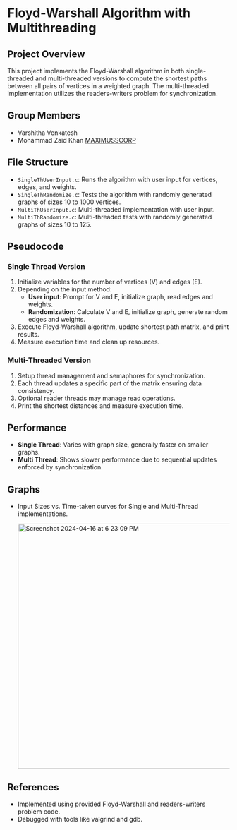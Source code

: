 # Floyd-Warshall Algorithm with Multithreading

## Project Overview

This project implements the Floyd-Warshall algorithm in both single-threaded and multi-threaded versions to compute the shortest paths between all pairs of vertices in a weighted graph. The multi-threaded implementation utilizes the readers-writers problem for synchronization.

## Group Members

- Varshitha Venkatesh []()
- Mohammad Zaid Khan [MAXIMUSSCORP](https://github.com/MAXIMUSSCORP)

## File Structure

- `SingleThUserInput.c`: Runs the algorithm with user input for vertices, edges, and weights.
- `SingleThRandomize.c`: Tests the algorithm with randomly generated graphs of sizes 10 to 1000 vertices.
- `MultiThUserInput.c`: Multi-threaded implementation with user input.
- `MultiThRandomize.c`: Multi-threaded tests with randomly generated graphs of sizes 10 to 125.

## Pseudocode

### Single Thread Version

1. Initialize variables for the number of vertices (V) and edges (E).
2. Depending on the input method:
   - **User input**: Prompt for V and E, initialize graph, read edges and weights.
   - **Randomization**: Calculate V and E, initialize graph, generate random edges and weights.
3. Execute Floyd-Warshall algorithm, update shortest path matrix, and print results.
4. Measure execution time and clean up resources.

### Multi-Threaded Version

1. Setup thread management and semaphores for synchronization.
2. Each thread updates a specific part of the matrix ensuring data consistency.
3. Optional reader threads may manage read operations.
4. Print the shortest distances and measure execution time.

## Performance

- **Single Thread**: Varies with graph size, generally faster on smaller graphs.
- **Multi Thread**: Shows slower performance due to sequential updates enforced by synchronization.

## Graphs

- Input Sizes vs. Time-taken curves for Single and Multi-Thread implementations.

     <img width="555" alt="Screenshot 2024-04-16 at 6 23 09 PM" src="https://github.com/MAXIMUSSCORP/Multithreaded-Floyd-Warshall-Algorithm/assets/86724477/07092ee8-2019-4083-b351-e9fad80b4fdd">


## References

- Implemented using provided Floyd-Warshall and readers-writers problem code.
- Debugged with tools like valgrind and gdb.
